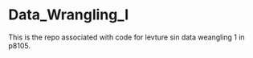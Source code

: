 # Data_Wrangling_I

This is the repo associated with code for levture sin data weangling 1 in p8105.